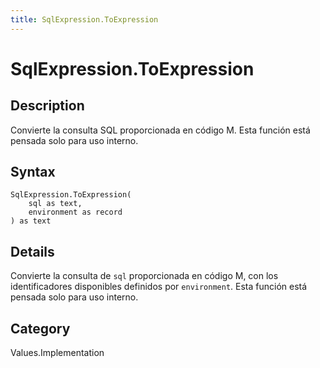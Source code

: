 ```yaml
---
title: SqlExpression.ToExpression
---
```


# SqlExpression.ToExpression


## Description

Convierte la consulta SQL proporcionada en código M. Esta función está pensada solo para uso interno.


## Syntax

```powerquery
SqlExpression.ToExpression(
    sql as text,
    environment as record
) as text
```


## Details

Convierte la consulta de <code>sql</code> proporcionada en código M, con los identificadores disponibles definidos por <code>environment</code>. Esta función está pensada solo para uso interno.



## Category
Values.Implementation
